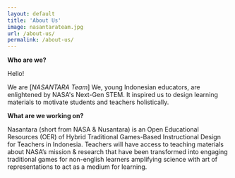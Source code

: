 ```yaml
---
layout: default
title: 'About Us'
image: nasantarateam.jpg
url: /about-us/
permalink: /about-us/
---
```


**Who are we?**

Hello!

We are [*NASANTARA Team*] We, young Indonesian educators, are enlightened by NASA's Next-Gen STEM. It inspired us to design learning materials to motivate students and teachers holistically. 

**What are we working on?**

Nasantara (short from NASA & Nusantara) is an Open Educational Resources (OER) of 
Hybrid Traditional Games-Based Instructional Design for Teachers in Indonesia. 
Teachers will have access to teaching materials about NASA’s mission & research 
that have been transformed into engaging traditional games for non-english learners
amplifying science with art of representations to act as a medium for learning.

